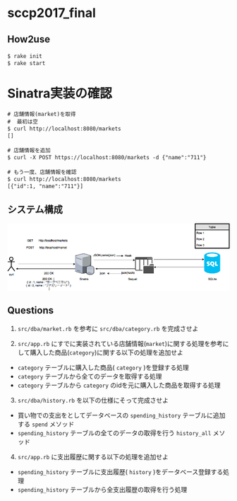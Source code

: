 # sccp2017_final

## How2use
```
$ rake init
$ rake start 
```

# Sinatra実装の確認
```
# 店舗情報(market)を取得
#  最初は空
$ curl http://localhost:8080/markets
[]

# 店舗情報を追加
$ curl -X POST https://localhost:8080/markets -d {"name":"711"}

# もう一度、店舗情報を確認
$ curl http://localhost:8080/markets
[{"id":1, "name":"711"}]
```

## システム構成
![](./img/household.png)

## Questions
1. `src/dba/market.rb` を参考に `src/dba/category.rb` を完成させよ

2. `src/app.rb` にすでに実装されている店舗情報(`market`)に関する処理を参考にして購入した商品(`category`)に関する以下の処理を追加せよ
  - `category` テーブルに購入した商品( `category` )を登録する処理
  - `category` テーブルから全てのデータを取得する処理
  - `category` テーブルから `category` のidを元に購入した商品を取得する処理

3. `src/dba/history.rb` を以下の仕様にそって完成させよ
  - 買い物での支出をとしてデータベースの `spending_history` テーブルに追加する `spend` メソッド
  - `spending_history` テーブルの全てのデータの取得を行う `history_all` メソッド

4. `src/app.rb` に支出履歴に関する以下の処理を追加せよ
  - `spending_history` テーブルに支出履歴( `history` )をデータベース登録する処理
  - `spending_history` テーブルから全支出履歴の取得を行う処理

